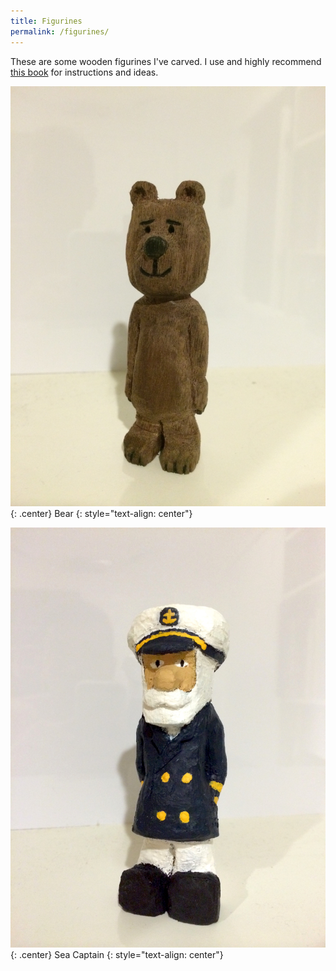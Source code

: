 ```yaml
---
title: Figurines
permalink: /figurines/
---
```

These are some wooden figurines I've carved. I use and highly recommend [this book](http://www.amazon.com/Technique-Scandinavian-Style-Woodcarving-Step-Step/dp/1565232305) for instructions and ideas.

![bear](/img/figurines/bear_1.jpg){: .center}
Bear
{: style="text-align: center"}

![captain](/img/figurines/captain_1.jpg){: .center}
Sea Captain
{: style="text-align: center"}
